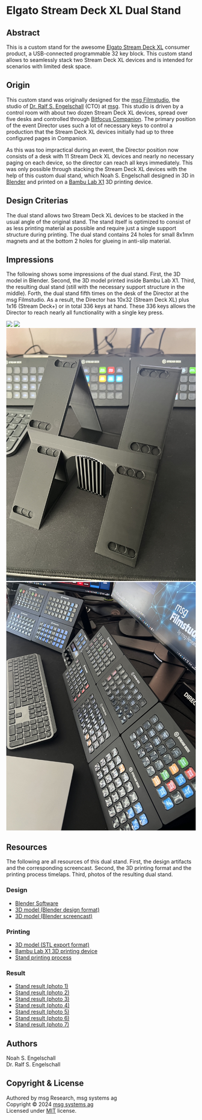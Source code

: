 
Elgato Stream Deck XL Dual Stand
================================

Abstract
--------

This is a custom stand for the awesome
[Elgato Stream Deck XL](https://www.elgato.com/es/de/p/stream-deck-xl)
consumer product, a USB-connected programmable 32 key block. This custom
stand allows to seamlessly stack two Stream Deck XL devices and is
intended for scenarios with limited desk space.

Origin
------

This custom stand was originally designed for the
[msg Filmstudio](https://msg.direct/filmstudio-trailer), the studio of
[Dr. Ralf S. Engelschall](mailto:ralf.engelschall@msg.group) (CTO) at
[msg](https://www.msg.group). This studio is driven by a control room
with about two dozen Stream Deck XL devices, spread over five desks and
controlled through [Bitfocus Companion](https://bitfocus.io/companion).
The primary position of the event Director uses such a lot of necessary
keys to control a production that the Stream Deck XL devices initially
had up to three configured pages in Companion.

As this was too impractical during an event, the Director position now consists
of a desk with 11 Stream Deck XL devices and nearly no necessary paging
on each device, so the director can reach all keys immediately. This
was only possible through stacking the Stream Deck XL devices with the
help of this custom dual stand, which Noah S. Engelschall designed
in 3D in [Blender](https://blender.org) and printed on a
[Bambu Lab X1](https://bambulab.com/de-de/x1) 3D printing device.

Design Criterias
----------------

The dual stand allows two Stream Deck XL devices to be stacked in the
usual angle of the original stand. The stand itself is optimized to
consist of as less printing material as possible and require just a
single support structure during printing. The dual stand contains 24
holes for small 8x1mm magnets and at the bottom 2 holes for glueing in
anti-slip material.

Impressions
-----------

The following shows some impressions of the dual stand. First, the
3D model in Blender. Second, the 3D model printed inside Bambu Lab
X1. Third, the resulting dual stand (still with the necessary support
structure in the middle). Forth, the dual stand fifth times on the
desk of the Director at the msg Filmstudio. As a result, the Director
has 10x32 (Stream Deck XL) plus 1x16 (Stream Deck+) or in total 336
keys at hand. These 336 keys allows the Director to reach nearly all
functionality with a single key press.

![](elgato-stream-deck-xl-dual-stand-model.gif)
![](elgato-stream-deck-xl-dual-stand-printing.gif)
![](elgato-stream-deck-xl-dual-stand-result-1.jpg)
![](elgato-stream-deck-xl-dual-stand-result-6.jpg)

Resources
---------

The following are all resources of this dual stand.
First, the design artifacts and the corresponding screencast.
Second, the 3D printing format and the printing process timelaps.
Third, photos of the resulting dual stand.

### Design

- [Blender Software](https://blender.org)
- [3D model (Blender design format)](./elgato-stream-deck-xl-dual-stand-model.blend)
- [3D model (Blender screencast)](./elgato-stream-deck-xl-dual-stand-model.mp4)

### Printing

- [3D model (STL export format)](./elgato-stream-deck-xl-dual-stand-model.stl)
- [Bambu Lab X1 3D printing device](https://bambulab.com/de-de/x1)
- [Stand printing process](./elgato-stream-deck-xl-dual-stand-printing.m4v)

### Result

- [Stand result (photo 1)](./elgato-stream-deck-xl-dual-stand-result-1.jpg)
- [Stand result (photo 2)](./elgato-stream-deck-xl-dual-stand-result-2.jpg)
- [Stand result (photo 3)](./elgato-stream-deck-xl-dual-stand-result-3.jpg)
- [Stand result (photo 4)](./elgato-stream-deck-xl-dual-stand-result-4.jpg)
- [Stand result (photo 5)](./elgato-stream-deck-xl-dual-stand-result-5.jpg)
- [Stand result (photo 6)](./elgato-stream-deck-xl-dual-stand-result-6.jpg)
- [Stand result (photo 7)](./elgato-stream-deck-xl-dual-stand-result-7.jpg)

Authors
-------

Noah S. Engelschall<br/>
Dr. Ralf S. Engelschall

Copyright & License
-------------------

Authored by msg Research, msg systems ag<br/>
Copyright &copy; 2024 [msg systems ag](https://www.msg.group)<br/>
Licensed under [MIT](https://spdx.org/licenses/MIT) license.

